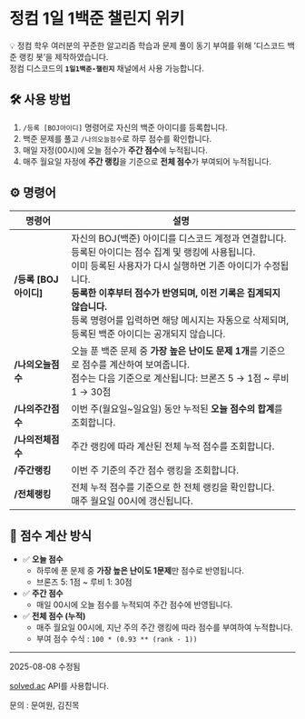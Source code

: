 # 정컴 1일 1백준 챌린지 위키

💡
정컴 학우 여러분의 꾸준한 알고리즘 학습과 문제 풀이 동기 부여를 위해 ’디스코드 백준 랭킹 봇’을 제작하였습니다.<br>
정컴 디스코드의 **`1일1백준-챌린지`** 채널에서 사용 가능합니다.

## 🛠 사용 방법

1. `/등록 [BOJ아이디]` 명령어로 자신의 백준 아이디를 등록합니다.
2. 백준 문제를 풀고 `/나의오늘점수`로 하루 점수를 확인합니다.
3. 매일 자정(00시)에 오늘 점수가 **주간 점수**에 누적됩니다.
4. 매주 월요일 자정에 **주간 랭킹**을 기준으로 **전체 점수**가 부여되어 누적됩니다.

## ⚙️ 명령어


| 명령어 | 설명 |
| --- | --- |
| **/등록 [**BOJ**아이디]** | 자신의 BOJ(백준) 아이디를 디스코드 계정과 연결합니다. 등록된 아이디는 점수 집계 및 랭킹에 사용됩니다.<br>이미 등록된 사용자가 다시 실행하면 기존 아이디가 수정됩니다.<br>**등록한 이후부터 점수가 반영되며, 이전 기록은 집계되지 않습니다.**<br>등록 명령어를 입력하면 해당 메시지는 자동으로 삭제되며, 등록된 백준 아이디는 공개되지 않습니다. |
| **/나의오늘점수** | 오늘 푼 백준 문제 중 **가장 높은 난이도 문제 1개**를 기준으로 점수를 계산하여 보여줍니다.<br>점수는 다음 기준으로 계산됩니다: 브론즈 5 → 1점 ~ 루비 1 → 30점 |
| **/나의주간점수** | 이번 주(월요일~일요일) 동안 누적된 **오늘 점수의 합계**를 조회합니다. |
| **/나의전체점수** | 주간 랭킹에 따라 계산된 전체 누적 점수를 조회합니다. |
| **/주간랭킹** | 이번 주 기준의 주간 점수 랭킹을 조회합니다. |
| **/전체랭킹** | 전체 누적 점수를 기준으로 한 전체 랭킹을 확인합니다.<br>매주 월요일 00시에 갱신됩니다. |

## 🧮 점수 계산 방식

- ✅ **오늘 점수**
    - 하루에 푼 문제 중 **가장 높은 난이도 1문제**만 점수로 반영됩니다.
    - 브론즈 5: 1점 ~ 루비 1: 30점
- ✅ **주간 점수**
    - 매일 00시에 오늘 점수를 누적되여 주간 점수에 반영됩니다.
- ✅ **전체 점수 (누적)**
    - 매주 월요일 00시에, 지난 주의 주간 랭킹에 따라 점수를 부여하여 누적합니다.
    - 부여 점수 수식 : `100 * (0.93 ** (rank - 1))`
 
---

2025-08-08 수정됨

[solved.ac](http://solved.ac) API를 사용합니다.

문의 : 문여원, 김진목
